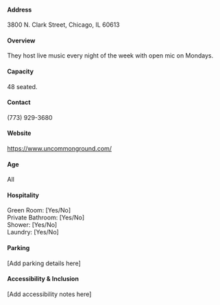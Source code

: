 #### Address

3800 N. Clark Street, Chicago, IL 60613

#### Overview

They host live music every night of the week with open mic on Mondays.

#### Capacity

48 seated.

#### Contact

(773) 929-3680

#### Website

https://www.uncommonground.com/

#### Age

All

#### Hospitality

Green Room: [Yes/No]  
Private Bathroom: [Yes/No]  
Shower: [Yes/No]  
Laundry: [Yes/No]

#### Parking

[Add parking details here]

#### Accessibility & Inclusion

[Add accessibility notes here]
